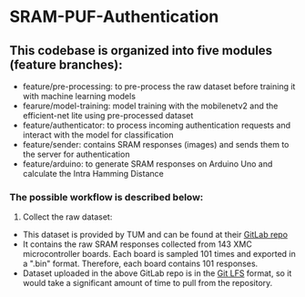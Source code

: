 # SRAM-PUF-Authentication

## This codebase is organized into five modules (feature branches):

* feature/pre-processing: to pre-process the raw dataset before training it with machine learning models
* fearure/model-training: model training with the mobilenetv2 and the efficient-net lite using pre-processed dataset
* feature/authenticator: to process incoming authentication requests and interact with the model for classification
* feature/sender: contains SRAM responses (images) and sends them to the server for authentication
* feature/arduino: to generate SRAM responses on Arduino Uno and calculate the Intra Hamming Distance

### The possible workflow is described below: 

1. Collect the raw dataset:
*  This dataset is provided by TUM and can be found at their [GitLab repo](https://gitlab.lrz.de/tueisec/PQAS/-/tree/master/matlab/datasets/SRAMxmc16/data)
*  It contains the raw SRAM responses collected from 143 XMC microcontroller boards. Each board is sampled 101 times and exported in a ".bin" format. Therefore, each board contains 101 responses. 
*  Dataset uploaded in the above GitLab repo is in the [Git LFS](https://git-lfs.com/) format, so it would take a significant amount of time to pull from the repository.

